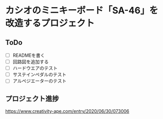 カシオのミニキーボード「SA-46」を改造するプロジェクト
===

## ToDo

- [ ] READMEを書く
- [ ] 回路図を追加する
- [ ] ハードウエアのテスト
- [ ] サステインペダルのテスト
- [ ] アルペジエーターのテスト

## プロジェクト進捗

https://www.creativity-ape.com/entry/2020/06/30/073006
